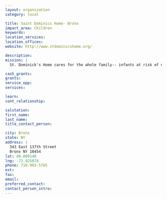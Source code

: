 ```yaml
---
layout: organization
category: local

title: Saint Dominics Home- Bronx
impact_area: Children
keywords: 
location_services: 
location_offices: 
website: http://www.stdominicshome.org/

description: 
mission: |
  St. Dominick's Home cares for the whole family-- infants at risk of neglect, little children with psychological or learning problems, youth adults with behavioral or developmental problems, and chronically, emotionally disturbed individuals up to age 35.

cash_grants: 
grants: 
service_opp: 
services: 

learn: 
cont_relationship: 

salutation: 
first_name: 
last_name: 
title_contact_person: 

city: Bronx
state: NY
address: |
  343 East 137th Street     
  Bronx NY 10454
lat: 40.809148
lng: -73.925078
phone: 718-993-5765
ext: 
fax: 
email: 
preferred_contact: 
contact_person_intro: 
---
```

